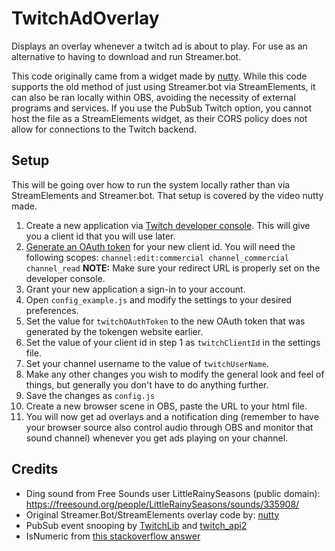 # TwitchAdOverlay
Displays an overlay whenever a twitch ad is about to play. For use as an alternative to having to download and run Streamer.bot.

This code originally came from a widget made by [nutty](https://www.youtube.com/watch?v=e5B7ZNGtkac). While this code supports the old method of just using Streamer.bot via StreamElements, it can also be ran locally within OBS, avoiding the necessity of external programs and services. If you use the PubSub Twitch option, you cannot host the file as a StreamElements widget, as their CORS policy does not allow for connections to the Twitch backend.

## Setup

This will be going over how to run the system locally rather than via StreamElements and Streamer.bot. That setup is covered by the video nutty made.

1. Create a new application via [Twitch developer console](https://dev.twitch.tv/console). This will give you a client id that you will use later.
2. [Generate an OAuth token](https://twitchapps.com/tokengen/) for your new client id. You will need the following scopes: `channel:edit:commercial channel_commercial channel_read`
  **NOTE:** Make sure your redirect URL is properly set on the developer console.
4. Grant your new application a sign-in to your account.
5. Open `config_example.js` and modify the settings to your desired preferences.
7. Set the value for `twitchOAuthToken` to the new OAuth token that was generated by the tokengen website earlier.
8. Set the value of your client id in step 1 as `twitchClientId` in the settings file.
9. Set your channel username to the value of `twitchUserName`.
10. Make any other changes you wish to modify the general look and feel of things, but generally you don't have to do anything further.
11. Save the changes as `config.js`
12. Create a new browser scene in OBS, paste the URL to your html file.
13. You will now get ad overlays and a notification ding (remember to have your browser source also control audio through OBS and monitor that sound channel) whenever you get ads playing on your channel.


## Credits

* Ding sound from Free Sounds user LittleRainySeasons (public domain): https://freesound.org/people/LittleRainySeasons/sounds/335908/
* Original Streamer.Bot/StreamElements overlay code by: [nutty](https://www.youtube.com/@nuttylmao)
* PubSub event snooping by [TwitchLib](https://github.com/TwitchLib/TwitchLib.PubSub/blob/master/TwitchLib.PubSub/Models/Responses/Messages/VideoPlayback.cs#L12) and [twitch_api2](https://docs.rs/twitch_api2/0.6.1/src/twitch_api2/pubsub/video_playback.rs.html#14-17)
* IsNumeric from [this stackoverflow answer](https://stackoverflow.com/a/175787)

